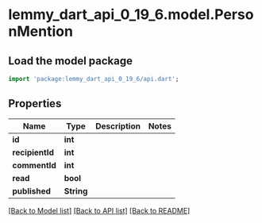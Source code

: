 # lemmy_dart_api_0_19_6.model.PersonMention

## Load the model package
```dart
import 'package:lemmy_dart_api_0_19_6/api.dart';
```

## Properties
Name | Type | Description | Notes
------------ | ------------- | ------------- | -------------
**id** | **int** |  | 
**recipientId** | **int** |  | 
**commentId** | **int** |  | 
**read** | **bool** |  | 
**published** | **String** |  | 

[[Back to Model list]](../README.md#documentation-for-models) [[Back to API list]](../README.md#documentation-for-api-endpoints) [[Back to README]](../README.md)


